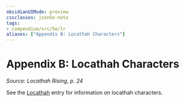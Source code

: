 ```yaml
---
obsidianUIMode: preview
cssclasses: json5e-note
tags:
- compendium/src/5e/lr
aliases: ["Appendix B: Locathah Characters"]
---
```

# Appendix B: Locathah Characters
*Source: Locathah Rising, p. 24* 

See the [Locathah](Mechanics/races/locathah-lr.md) entry for information on locathah characters.